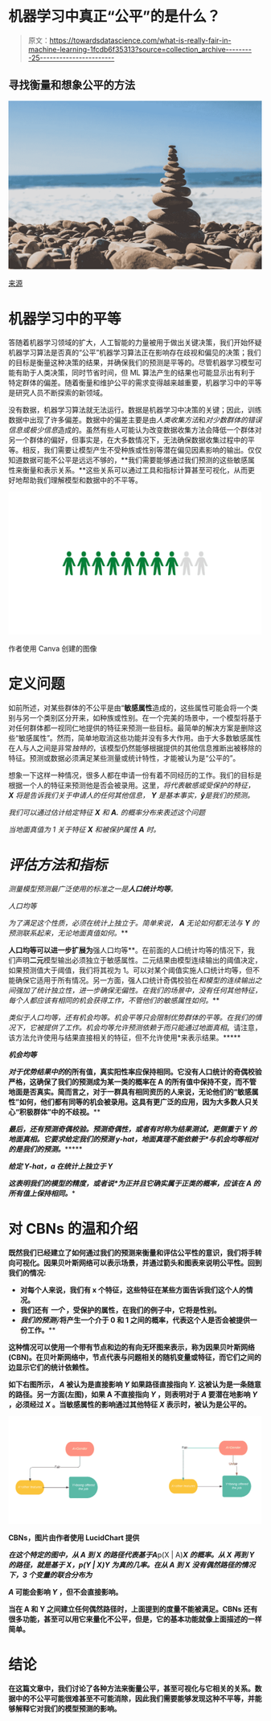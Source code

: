 # 机器学习中真正“公平”的是什么？

> 原文：<https://towardsdatascience.com/what-is-really-fair-in-machine-learning-1fcdb6f35313?source=collection_archive---------25----------------------->

## 寻找衡量和想象公平的方法

![](img/6d0064da5c899c3365e5cdb1c2c5832c.png)

[来源](https://unsplash.com/photos/FO7bKvgETgQ)

# 机器学习中的平等

答随着机器学习领域的扩大，人工智能的力量被用于做出关键决策，我们开始怀疑机器学习算法是否真的“公平”机器学习算法正在影响存在歧视和偏见的决策；我们的目标是衡量这种决策的结果，并确保我们的预测是平等的。尽管机器学习模型可能有助于人类决策，同时节省时间，但 ML 算法产生的结果也可能显示出有利于特定群体的偏差。随着衡量和维护公平的需求变得越来越重要，机器学习中的平等是研究人员不断探索的新领域。

没有数据，机器学习算法就无法运行。数据是机器学习中决策的关键；因此，训练数据中出现了许多偏差。数据中的偏差主要是由*人类收集方法*和*对少数群体的错误信息或极少信息*造成的。虽然有些人可能认为改变数据收集方法会降低一个群体对另一个群体的偏好，但事实是，在大多数情况下，无法确保数据收集过程中的平等。相反，我们需要让模型产生不受种族或性别等潜在偏见因素影响的输出。仅仅知道数据可能不公平是远远不够的，**我们需要能够通过我们预测的这些敏感属性来衡量和表示关系。**这些关系可以通过工具和指标计算甚至可视化，从而更好地帮助我们理解模型和数据中的不平等。

![](img/0a8b192da3a9a6983f3a966164548395.png)

作者使用 Canva 创建的图像

# 定义问题

如前所述，对某些群体的不公平是由“**敏感属性**造成的，这些属性可能会将一个类别与另一个类别区分开来，如种族或性别。在一个完美的场景中，一个模型将基于对任何群体都一视同仁地提供的特征来预测一些目标。最简单的解决方案是删除这些“敏感属性”。然而，简单地取消这些功能并没有多大作用。由于大多数敏感属性在人与人之间是非常*独特的*，该模型仍然能够根据提供的其他信息推断出被移除的特征。预测或数据必须满足某些测量或统计特性，才能被认为是“公平的”。

想象一下这样一种情况，很多人都在申请一份有着不同经历的工作。我们的目标是根据一个人的特征来预测他是否会被录用。这里，*将代表敏感或受保护的特征， ***X*** 将是告诉我们关于申请人的任何其他信息， ***Y*** 是基本事实，***ŷ***是我们的预测。*

*我们可以通过估计给定特征 ***X*** 和 ***A.*** 的概率分布来表述这个问题*

*当地面真值为 1 关于特征 ***X*** 和被保护属性 ***A*** 时。*

# *评估方法和指标*

*测量模型预测最广泛使用的标准之一是**人口统计均等**。*

*人口均等*

*为了满足这个性质，*必须在统计上独立于*。简单来说， ***A*** 无论如何都无法与 ***Y*** 的预测联系起来，无论地面真值如何。***

**人口均等可以进一步扩展为**强人口均等**。在前面的人口统计均等的情况下，我们声明**二元**模型输出必须独立于敏感属性。二元结果由模型连续输出的阈值决定，如果预测值大于阈值，我们将其视为 1。可以对某个阈值实施人口统计均等，但不能确保它适用于所有情况。另一方面，强人口统计奇偶校验在*和模型的连续输出之间强加了统计独立性，进一步确保无偏性。在我们的场景中，没有任何其他特征，每个人都应该有相同的机会获得工作，不管他们的敏感属性如何。***

***类似于人口均等，还有机会均等。机会平等只会限制优势群体的平等。在我们的情况下，它被提供了工作。机会均等允许预测依赖于*而*只能通过地面真相*。请注意，该方法允许使用与结果直接相关的特征，但不允许使用*来表示结果。*****

***机会均等***

***对于优势结果中的*的所有值，真实阳性率应保持相同。它没有人口统计的奇偶校验严格，这确保了我们的预测成为某一类的概率在 A 的所有值中保持不变，而不管地面是否真实。简而言之，对于一群具有相同资历的人来说，无论他们的“敏感属性”如何，他们都有同等的****机会**被录用。这具有更广泛的应用，因为大多数人只关心“积极群体”中的不歧视。******

*****最后，还有预测奇偶校验。预测奇偶性，或者有时称为结果测试，更侧重于 ***Y*** 的地面真相。它要求给定我们的预测 y-hat，地面真理不能依赖于*与机会均等相对的是我们的预测**。********

*****给定 Y-hat，a 在统计上独立于 Y*****

*****这表明我们的模型的精度，或者说*为正并且它确实属于正类的概率，应该在 ***A* 的所有值上保持相同。********

# ****对 CBNs 的温和介绍****

****既然我们已经建立了如何通过我们的预测来衡量和评估公平性的意识，我们将手转向可视化。因果贝叶斯网络可以表示场景，并通过箭头和图表来说明公平性。回到我们的情况:****

*   ****对每个人来说，我们有 x 个特征，这些特征在某些方面告诉我们这个人的情况。****
*   ****我们还有 ***一个*** ，受保护的属性，在我们的例子中，它将是性别。****
*   ****我们的预测***ŷ***将产生一个介于 0 和 1 之间的概率，代表这个人是否会被提供一份工作。****

****这种情况可以使用一个带有节点和边的有向无环图来表示，称为因果贝叶斯网络(CBN)。在贝叶斯网络中，节点代表与问题相关的随机变量或特征，而它们之间的边显示它们的统计依赖性。****

****如下右图所示， ***A*** 被认为是直接影响 ***Y*** 如果路径直接指向 ***Y.*** 这被认为是一条随意的路径。另一方面(左图)，如果 **A** 不直接指向 ***Y*** ，则表明对于 ***A*** 要潜在地影响 ***Y*** ，必须经过 ***X*** 。当敏感属性的影响通过其他特征 ***X*** 表示时，被认为是公平的。****

****![](img/7794617008bfcb38936ef72d17c589e1.png)****

****CBNs，图片由作者使用 LucidChart 提供****

****在这个特定的图中，从 ***A*** 到 ***X*** 的路径代表基于*A***p(X | A)***X 的概率。从 ***X*** 再到 ***Y*** 的路径，就是基于 X，***p(Y | X)***Y 为真的几率。在从 A 到 X 没有偶然路径的情况下，3 个变量的**联合分布**为*****

*******A*** 可能会影响 ***Y*** ，但不会直接影响。****

****当在 A 和 Y 之间建立任何偶然路径时，上面提到的度量不能被满足。CBNs 还有很多功能，甚至可以用它来量化不公平，但是，它的基本功能就像上面描述的一样简单。****

# ****结论****

****在这篇文章中，我们讨论了各种方法来衡量公平，甚至可视化与它相关的关系。数据中的不公平可能很难甚至不可能消除，因此我们需要能够发现这种不平等，并能够解释它对我们的模型预测的影响。****